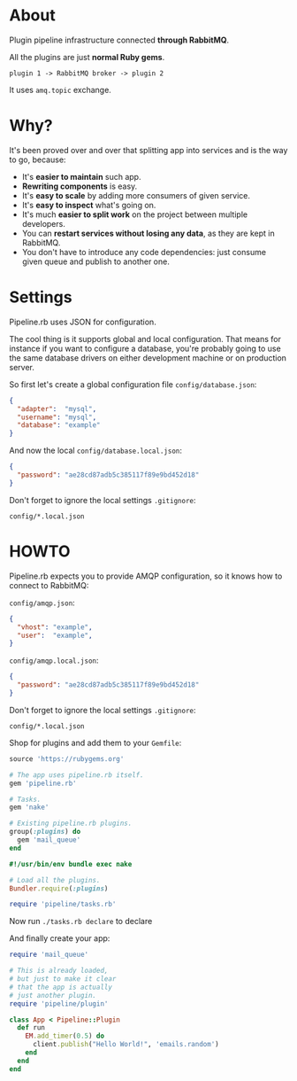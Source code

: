 # About

Plugin pipeline infrastructure connected **through RabbitMQ**.

All the plugins are just **normal Ruby gems**.

```
plugin 1 -> RabbitMQ broker -> plugin 2
```

It uses `amq.topic` exchange.

# Why?

It's been proved over and over that splitting app into services and is the way to go, because:

* It's **easier to maintain** such app.
* **Rewriting components** is easy.
* It's **easy to scale** by adding more consumers of given service.
* It's **easy to inspect** what's going on.
* It's much **easier to split work** on the project between multiple developers.
* You can **restart services without losing any data**, as they are kept in RabbitMQ.
* You don't have to introduce any code dependencies: just consume given queue and publish to another one.

# Settings

Pipeline.rb uses JSON for configuration.

The cool thing is it supports global and local configuration. That means for instance if you want to configure a database, you're probably going to use the same database drivers on either development machine or on production server.

So first let's create a global configuration file `config/database.json`:

```json
{
  "adapter":  "mysql",
  "username": "mysql",
  "database": "example"
}
```

And now the local `config/database.local.json`:

```json
{
  "password": "ae28cd87adb5c385117f89e9bd452d18"
}
```

Don't forget to ignore the local settings `.gitignore`:

```
config/*.local.json
```

# HOWTO

Pipeline.rb expects you to provide AMQP configuration, so it knows how to connect to RabbitMQ:

`config/amqp.json`:

```json
{
  "vhost": "example",
  "user":  "example",
}
```

`config/amqp.local.json`:

```json
{
  "password": "ae28cd87adb5c385117f89e9bd452d18"
}
```

Don't forget to ignore the local settings `.gitignore`:

```
config/*.local.json
```

Shop for plugins and add them to your `Gemfile`:

```ruby
source 'https://rubygems.org'

# The app uses pipeline.rb itself.
gem 'pipeline.rb'

# Tasks.
gem 'nake'

# Existing pipeline.rb plugins.
group(:plugins) do
  gem 'mail_queue'
end
```

```ruby
#!/usr/bin/env bundle exec nake

# Load all the plugins.
Bundler.require(:plugins)

require 'pipeline/tasks.rb'
```

Now run `./tasks.rb declare` to declare

And finally create your app:

```ruby
require 'mail_queue'

# This is already loaded,
# but just to make it clear
# that the app is actually
# just another plugin.
require 'pipeline/plugin'

class App < Pipeline::Plugin
  def run
    EM.add_timer(0.5) do
      client.publish("Hello World!", 'emails.random')
    end
  end
end
```
